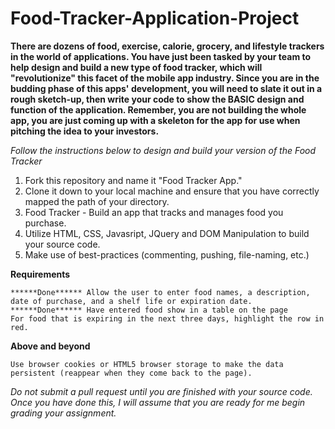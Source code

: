 # Food-Tracker-Application-Project

**There are dozens of food, exercise, calorie, grocery, and lifestyle trackers in the world of applications.
You have just been tasked by your team to help design and build a new type of food tracker, which will "revolutionize"
this facet of the mobile app industry. Since you are in the budding phase of this apps' development, you will need to
slate it out in a rough sketch-up, then write your code to show the BASIC design and function of the application.
Remember, you are not building the whole app, you are just coming up with a skeleton for the app for use when pitching the
idea to your investors.**

*Follow the instructions below to design and build your version of the Food Tracker*

  1. Fork this repository and name it "Food Tracker App."
  2. Clone it down to your local machine and ensure that you have correctly mapped the path of your directory.
  3. Food Tracker - Build an app that tracks and manages food you purchase.
  4. Utilize HTML, CSS, Javasript, JQuery and DOM Manipulation to build your source code.
  5. Make use of best-practices (commenting, pushing, file-naming, etc.) 

  **Requirements**
  
    ******Done****** Allow the user to enter food names, a description, date of purchase, and a shelf life or expiration date.
    ******Done****** Have entered food show in a table on the page
    For food that is expiring in the next three days, highlight the row in red.
    
  **Above and beyond**
  
    Use browser cookies or HTML5 browser storage to make the data persistent (reappear when they come back to the page).

*Do not submit a pull request until you are finished with your source code. Once you have done this, I will assume that you are ready
for me begin grading your assignment.*
